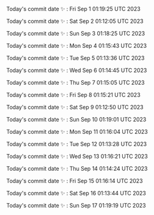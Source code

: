 Today's commit date ✨ : Fri Sep 1 01:19:25 UTC 2023 

Today's commit date ✨ : Sat Sep 2 01:12:05 UTC 2023 

Today's commit date ✨ : Sun Sep 3 01:18:25 UTC 2023 

Today's commit date ✨ : Mon Sep 4 01:15:43 UTC 2023 

Today's commit date ✨ : Tue Sep 5 01:13:36 UTC 2023 

Today's commit date ✨ : Wed Sep 6 01:14:45 UTC 2023 

Today's commit date ✨ : Thu Sep 7 01:15:05 UTC 2023 

Today's commit date ✨ : Fri Sep 8 01:15:21 UTC 2023 

Today's commit date ✨ : Sat Sep 9 01:12:50 UTC 2023 

Today's commit date ✨ : Sun Sep 10 01:19:01 UTC 2023 

Today's commit date ✨ : Mon Sep 11 01:16:04 UTC 2023 

Today's commit date ✨ : Tue Sep 12 01:13:28 UTC 2023 

Today's commit date ✨ : Wed Sep 13 01:16:21 UTC 2023 

Today's commit date ✨ : Thu Sep 14 01:14:24 UTC 2023 

Today's commit date ✨ : Fri Sep 15 01:16:14 UTC 2023 

Today's commit date ✨ : Sat Sep 16 01:13:44 UTC 2023 

Today's commit date ✨ : Sun Sep 17 01:19:19 UTC 2023 

